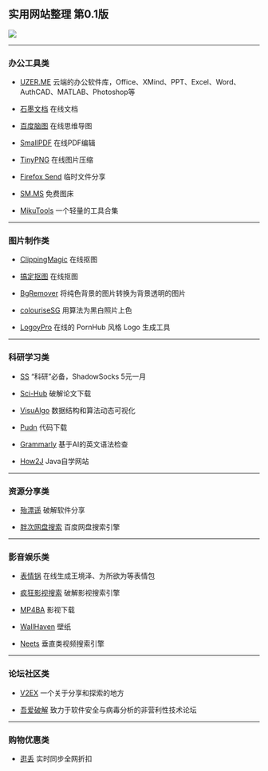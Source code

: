 ## 实用网站整理 第0.1版
![](https://i.loli.net/2019/03/30/5c9edef438aad.png)

------

### 办公工具类

- [UZER.ME](https://uzer.me/) 云端的办公软件库，Office、XMind、PPT、Excel、Word、AuthCAD、MATLAB、Photoshop等
		 
- [石墨文档](https://shimo.im) 在线文档
		
- [百度脑图](http://naotu.baidu.com/) 在线思维导图
 	
- [SmallPDF](https://smallpdf.com/cn) 在线PDF编辑
 		
- [TinyPNG](https://tinypng.com/) 在线图片压缩
  		
- [Firefox Send](https://send.firefox.com/) 临时文件分享

- [SM.MS](https://sm.ms/) 免费图床

- [MikuTools](https://miku.tools/) 一个轻量的工具合集

------

### 图片制作类

- [ClippingMagic](https://clippingmagic.com/) 在线抠图

- [搞定抠图](https://www.gaoding.com/koutu) 在线抠图

- [BgRemover](http://www.aigei.com/bgremover/) 将纯色背景的图片转换为背景透明的图片

- [colouriseSG](https://colourise.sg/) 用算法为黑白照片上色

- [LogoyPro](https://logoly.pro) 在线的 PornHub 风格 Logo 生成工具
------
### 科研学习类

- [SS](https://a.aiguobit.com/users/register/f19a5876554b99d13550d1cb9549ede6) “科研”必备，ShadowSocks 5元一月

- [Sci-Hub](http://sci-hub.tw/ ) 破解论文下载

- [VisuAlgo](https://visualgo.net/zh) 数据结构和算法动态可视化

- [Pudn](http://www.pudn.com/) 代码下载

- [Grammarly](https://www.grammarly.com/) 基于AI的英文语法检查

- [How2J](http://how2j.cn?p=68554) Java自学网站

------

### 资源分享类

- [殆漂遥](https://www.laomoit.com/) 破解软件分享

- [胖次网盘搜索](https://www.panc.cc/) 百度网盘搜索引擎

------

### 影音娱乐类

- [表情锅](https://app.xuty.tk/static/app/index.html)  在线生成王境泽、为所欲为等表情包

- [疯狂影视搜索](http://ifkdy.com/) 破解影视搜索引擎

- [MP4BA](http://www.mp4ba.com/) 影视下载

- [WallHaven](https://alpha.wallhaven.cc/) 壁纸

- [Neets](https://neets.cc/) 垂直类视频搜索引擎

------

### 论坛社区类

- [V2EX](https://www.v2ex.com) 一个关于分享和探索的地方

- [吾爱破解](https://www.52pojie.cn/) 致力于软件安全与病毒分析的非营利性技术论坛
------

### 购物优惠类

- [逛丢](https://guangdiu.com/) 实时同步全网折扣

